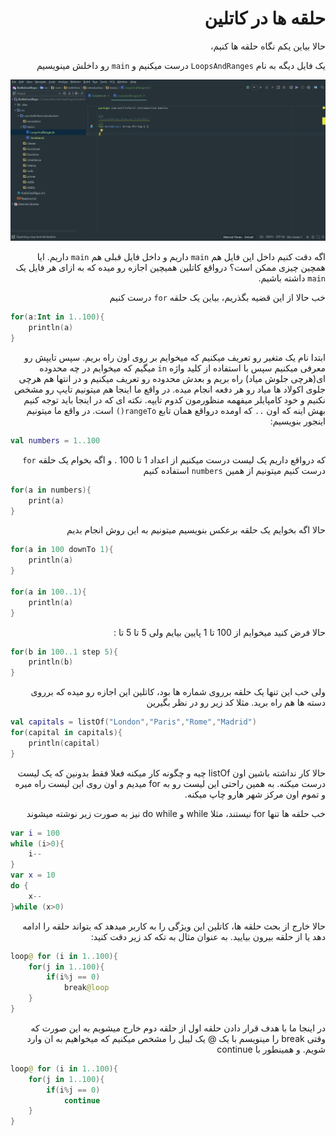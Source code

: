 <div dir="rtl">

# حلقه ها در کاتلین

حالا بیاین یکم نگاه حلقه ها کنیم،

یک فایل دیگه به نام `LoopsAndRanges` درست میکنیم و `main` رو داخلش مینویسیم


<img src="./view-of-class.PNG" />

اگه دقت کنیم داخل این فایل هم `main` داریم و داخل فایل قبلی هم `main` داریم. ایا همچین چیزی ممکن است؟ درواقع کاتلین همیچین اجازه رو میده که به ازای هر فایل یک `main` داشته باشیم.

خب حالا از این قضیه بگذریم، بیاین یک حلقه `for` درست کنیم

</div>

```kotlin
for(a:Int in 1..100){
    println(a)
}
```

<div dir="rtl">


ابتدا نام یک متغیر رو تعریف میکنیم که میخوایم بر روی اون راه بریم. سپس تایپش رو معرفی میکنیم سپس با استفاده از کلید واژه `in` میگیم که میخوایم در چه محدوده ای(هرچی جلوش میاد) راه بریم و بعدش محدوده رو تعریف میکنیم و در انتها هم هرچی جلوی اکولاد ها میاد رو هر دفعه انجام میده. در واقع ما اینجا هم میتونیم تایپ رو مشخص نکنیم و خود کامپایلر میفهمه منظورمون کدوم تایپه.
نکته ای که در اینجا باید توجه کنیم بهش اینه که اون `..` که اومده درواقع همان تابع `rangeTo()` است. در واقع ما میتونیم اینجور بنویسیم:

</div>

```kotlin
val numbers = 1..100
```

<div dir="rtl">

که درواقع داریم یک لیست درست میکنیم از اعداد 1 تا 100 . و اگه بخوام یک حلقه `for` درست کنیم میتونیم از همین `numbers` استفاده کنیم

</div>

```kotlin
for(a in numbers){
    print(a)
}
```

<div dir="rtl">

حالا اگه بخوایم یک حلقه برعکس بنویسیم میتونیم به این روش انجام بدیم

</div>

```kotlin
for(a in 100 downTo 1){
    println(a)
}

for(a in 100..1){
    println(a)
}
```

<div dir="rtl">

حالا فرض کنید میخوایم از 100 تا 1 پایین بیایم ولی 5 تا 5 تا :

</div>

```kotlin
for(b in 100..1 step 5){
    println(b)
}
```

<div dir="rtl">

ولی خب این تنها یک حلقه برروی شماره ها بود، کاتلین این اجازه رو میده که برروی دسته ها هم راه برید. مثلا کد زیر رو در نظر بگیرین

</div>

```kotlin
val capitals = listOf("London","Paris","Rome","Madrid")
for(capital in capitals){
    println(capital)
}
```

<div dir="rtl">

حالا کار نداشته باشین اون listOf چیه و چگونه کار میکنه  فعلا فقط بدونین که یک لیست درست میکنه. به همین راحتی این لیست رو به for میدیم و اون روی این لیست راه میره و تموم اون مرکز شهر هارو چاپ میکنه.

خب حلقه ها تنها for نیستند، مثلا while و do while نیز به صورت زیر نوشته میشوند

</div>

```kotlin
var i = 100
while (i>0){
    i--
}
var x = 10
do {
    x--
}while (x>0)
```

<div dir="rtl">

حالا خارج از بحث حلقه ها، کاتلین این ویژگی را به کاربر میدهد که بتواند حلقه را ادامه دهد یا از حلقه بیرون بیایید. به عنوان مثال به تکه کد زیر دقت کنید:

</div>

```kotlin
loop@ for (i in 1..100){
    for(j in 1..100){
        if(i%j == 0)
            break@loop
    }
}
```

<div dir="rtl">

در اینجا ما با هدف قرار دادن حلقه اول از حلقه دوم خارج میشویم به این صورت که وقتی break  را مینویسم با یک @ یک لیبل را مشخص میکنیم که میخواهیم به ان وارد شویم. و همینطور با continue

</div>

```kotlin
loop@ for (i in 1..100){
    for(j in 1..100){
        if(i%j == 0)
            continue
    }
}
```






